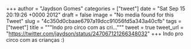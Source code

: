 
+++
author = "Jaydson Gomes"
categories = ["tweet"]
date = "Sat Sep 15 20:19:26 +0000 2012"
draft = false
image = "No media found for this Tweet"
slug = "4c350d0cbaae6797a19dcc91056fd5a343a40cfb"
tags = ["tweet"]
title = """Indo pro circo com as cri..."""
tweet = true
tweet_url = "https://twitter.com/jaydson/status/247067121266348032"
+++
Indo pro circo com as crianças :)
